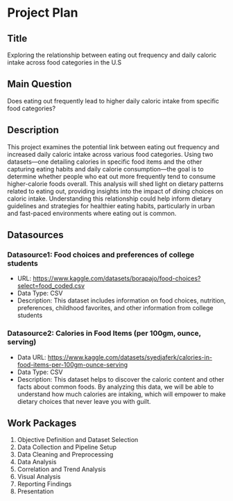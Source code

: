 # Project Plan

## Title
Exploring the relationship between eating out frequency and daily caloric intake across food categories in the U.S

## Main Question

Does eating out frequently lead to higher daily caloric intake from specific food categories?

## Description

This project examines the potential link between eating out frequency and increased daily caloric intake across various food categories. Using two datasets—one detailing calories in specific food items and the other capturing eating habits and daily calorie consumption—the goal is to determine whether people who eat out more frequently tend to consume higher-calorie foods overall. This analysis will shed light on dietary patterns related to eating out, providing insights into the impact of dining choices on caloric intake. Understanding this relationship could help inform dietary guidelines and strategies for healthier eating habits, particularly in urban and fast-paced environments where eating out is common.

## Datasources


### Datasource1: Food choices and preferences of college students
* URL: https://www.kaggle.com/datasets/borapajo/food-choices?select=food_coded.csv 
* Data Type: CSV
* Description: This dataset includes information on food choices, nutrition, preferences, childhood favorites, and other information from college students

### Datasource2: Calories in Food Items (per 100gm, ounce, serving)
* Data URL: https://www.kaggle.com/datasets/syedjaferk/calories-in-food-items-per-100gm-ounce-serving 
* Data Type: CSV
* Description: This dataset helps to discover the caloric content and other facts about common foods. By analyzing this data, we will be able to understand how much calories are intaking, which will empower to make dietary choices that never leave you with guilt.

## Work Packages

<!-- List of work packages ordered sequentially, each pointing to an issue with more details. -->

1. Objective Definition and Dataset Selection
2. Data Collection and Pipeline Setup
3. Data Cleaning and Preprocessing
4. Data Analysis
5. Correlation and Trend Analysis
6. Visual Analysis
7. Reporting Findings
8. Presentation
